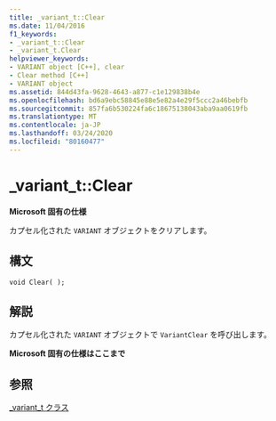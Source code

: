 ```yaml
---
title: _variant_t::Clear
ms.date: 11/04/2016
f1_keywords:
- _variant_t::Clear
- _variant_t.Clear
helpviewer_keywords:
- VARIANT object [C++], clear
- Clear method [C++]
- VARIANT object
ms.assetid: 844d43fa-9628-4643-a877-c1e129838b4e
ms.openlocfilehash: bd6a9ebc58845e88e5e82a4e29f5ccc2a46bebfb
ms.sourcegitcommit: 857fa6b530224fa6c18675138043aba9aa0619fb
ms.translationtype: MT
ms.contentlocale: ja-JP
ms.lasthandoff: 03/24/2020
ms.locfileid: "80160477"
---
```

# <a name="_variant_tclear"></a>_variant_t::Clear

**Microsoft 固有の仕様**

カプセル化された `VARIANT` オブジェクトをクリアします。

## <a name="syntax"></a>構文

```
void Clear( );
```

## <a name="remarks"></a>解説

カプセル化された `VARIANT` オブジェクトで `VariantClear` を呼び出します。

**Microsoft 固有の仕様はここまで**

## <a name="see-also"></a>参照

[_variant_t クラス](../cpp/variant-t-class.md)
